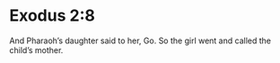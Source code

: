 # Exodus 2:8

And Pharaoh’s daughter said to her, Go. So the girl went and called the child’s mother.
